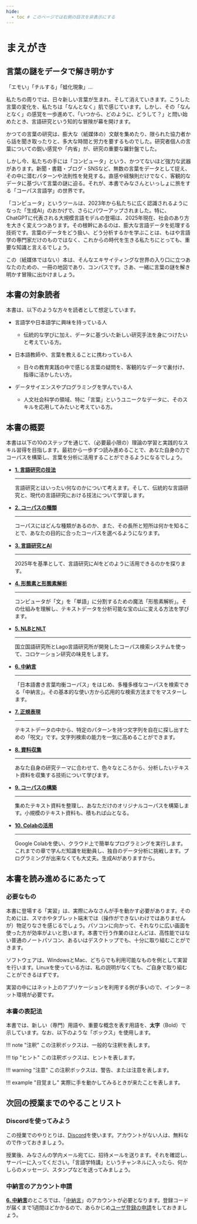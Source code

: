 ```yaml
---
hide:
  - toc # このページでは右側の目次を非表示にする
---
```


# まえがき
## 言葉の謎をデータで解き明かす
「エモい」「チルする」「蛙化現象」…

私たちの周りでは、日々新しい言葉が生まれ、そして消えていきます。こうした言葉の変化を、私たちは「なんとなく」肌で感じています。しかし、その「なんとなく」の感覚を一歩進めて、「いつから、どのように、どうして？」と問い始めたとき、言語研究という知的な冒険が幕を開けます。

かつての言葉の研究は、膨大な（紙媒体の）文献を集めたり、限られた協力者から話を聞き取ったりと、多大な時間と労力を要するものでした。研究者個人の言葉についての鋭い感覚や「内省」が、研究の重要な羅針盤でした。

しかし今、私たちの手には「コンピュータ」という、かつてないほど強力な武器があります。新聞・書籍・ブログ・SNSなど、無数の言葉をデータとして捉え、その中に潜むパターンや法則性を発見する。直感や経験則だけでなく、客観的なデータに基づいて言葉の謎に迫る。それが、本書でみなさんといっしょに旅をする「コーパス言語学」の世界です。

「コンピュータ」というツールは、2023年から私たちに広く認識されるようになった「生成AI」のおかげで、さらにパワーアップされました。特に、ChatGPTに代表される大規模言語モデルの登場は、2025年現在、社会のあり方を大きく変えつつあります。その根幹にあるのは、膨大な言語データを処理する技術です。言葉のデータをどう扱い、どう分析するかを学ぶことは、もはや言語学の専門家だけのものではなく、これからの時代を生きる私たちにとっても、重要な知識と言えるでしょう。

この（紙媒体ではない）本は、そんなエキサイティングな世界の入り口に立つあなたのための、一冊の地図であり、コンパスです。さあ、一緒に言葉の謎を解き明かす冒険に出かけましょう。

## 本書の対象読者
本書は、以下のような方々を読者として想定しています。

- 言語学や日本語学に興味を持っている人
    - 伝統的な学びに加え、データに基づいた新しい研究手法を身につけたいと考えている方。

- 日本語教師や、言葉を教えることに携わっている人
    - 日々の教育実践の中で感じる言葉の疑問を、客観的なデータで裏付け、指導に活かしたい方。

- データサイエンスやプログラミングを学んでいる人
    - 人文社会科学の領域、特に「言葉」というユニークなデータに、そのスキルを応用してみたいと考えている方。

## 本書の概要
<!--
1. 言語研究の技法
2. コーパスの種類
3. 言語研究とAI
4. 形態素と形態素解析ツール
5. 既存のコーパスとアプリケーションを利用した言葉の調査
6. 正規表現による文字列検索
7. テキスト資料の収集とコーパスの作成
8. Colabを利用した形態素解析
-->

本書は以下の10のステップを通じて、（必要最小限の）理論の学習と実践的なスキル習得を目指します。最初から一歩ずつ読み進めることで、あなた自身の力でコーパスを構築し、言葉を分析に活用することができるようになるでしょう。

<div class="grid cards" markdown>

-   [__1. 言語研究の技法__](01-language-research.md)

    ---
    言語研究とはいったい何なのかについて考えます。そして、伝統的な言語研究と、現代の言語研究における技法について学習します。

-   [__2. コーパスの種類__](02-corpus.md)

    ---
    コーパスにはどんな種類があるのか、また、その長所と短所は何かを知ることで、あなたの目的に合ったコーパスを選べるようになります。

-   [__3. 言語研究とAI__](03-ai.md)

    ---
    2025年を基準として、言語研究にAIをどのように活用できるのかを探ります。

-   [__4. 形態素と形態素解析__](04-pos.md)

    ---
    コンピュータが「文」を「単語」に分割するための魔法「形態素解析」。その仕組みを理解し、テキストデータを分析可能な宝の山に変える方法を学びます。

-   [__5. NLBとNLT__](05-nlb-nlt.md)

    ---
    国立国語研究所とLago言語研究所が開発したコーパス検索システムを使って、コロケーション研究の味見をします。

-   [__6. 中納言__](06-chunagon.md)

    ---
    「日本語書き言葉均衡コーパス」をはじめ、多種多様なコーパスを検索できる「中納言」。その基本的な使い方から応用的な検索方法までをマスターします。

-   [__7. 正規表現__](07-regular-expressions.md)

    ---
    テキストデータの中から、特定のパターンを持つ文字列を自在に探し出すための「呪文」です。文字列検索の能力を一気に高めることができます。

-   [__8. 資料収集__](08-data-collection.md)

    ---
    あなた自身の研究テーマに合わせて、色々なところから、分析したいテキスト資料を収集する技術について学びます。

-   [__9. コーパスの構築__](09-corpus-building.md)

    ---
    集めたテキスト資料を整理し、あなただけのオリジナルコーパスを構築します。小規模のテキスト資料も、積もれば山となる。

-   [__10. Colabの活用__](10-colab.md)

    ---
    Google Colabを使い、クラウド上で簡単なプログラミングを実行します。これまでの章で学んだ知識を総動員し、独自のデータ分析に挑戦します。プログラミングが出来なくても大丈夫。生成AIがありますから。
</div>

## 本書を読み進めるにあたって
### 必要なもの
本書に登場する「実習」は、実際にみなさんが手を動かす必要があります。そのためには、スマホやタブレット端末では（操作ができないわけではありませんが）物足りなさを感じるでしょう。パソコンに向かって、それなりに広い画面を使った方が効率がよいと思います。本書で行う作業のほとんどは、高性能ではない普通のノートパソコン、あるいはデスクトップでも、十分に取り組むことができます。

ソフトウェアは、WindowsとMac、どちらでも利用可能なものを例として実習を行います。Linuxを使っている方は、私の説明がなくても、ご自身で取り組むことができるはずです。

実習の中にはネット上のアプリケーションを利用する例が多いので、インターネット環境が必要です。

### 本書の表記法
本書では、新しい（専門）用語や、重要な概念を表す用語を、**太字**（Bold）で示しています。なお、以下のような「ボックス」を使用します。

!!! note "注釈"
    この注釈ボックスは、一般的な注釈を表します。

!!! tip "ヒント"
    この注釈ボックスは、ヒントを表します。

!!! warning "注意"
    この注釈ボックスは、警告、または注意を表します。

!!! example "目覚まし"
    実際に手を動かしてみるときが来たことを表します。

<!-- ## 謝辞 -->

## 次回の授業までのやることリスト
### Discordを使ってみよう
この授業でのやりとりは、[Discord](https://discord.com/)を使います。アカウントがない人は、無料なので作っておきましょう。

授業後、みなさんの学内メール宛てに、招待メールを送ります。それを確認し、サーバーに入ってください。「言語学特講」というチャンネルに入ったら、何かしらのメッセージ、スタンプなどを送ってみましょう。

### 中納言のアカウント申請
[__6. 中納言__](06-chunagon.md)のところでは、「[中納言](https://chunagon.ninjal.ac.jp/)」のアカウントが必要となります。登録コードが届くまで1週間ほどかかるので、あらかじめ[ユーザ登録の申請](https://chunagon.ninjal.ac.jp/useraccount/register)をしておきましょう。